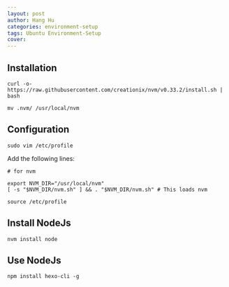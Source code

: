 ```yaml
---
layout: post
author: Hang Hu
categories: environment-setup
tags: Ubuntu Environment-Setup 
cover: 
---
```


## Installation

```
curl -o- https://raw.githubusercontent.com/creationix/nvm/v0.33.2/install.sh | bash
```


```
mv .nvm/ /usr/local/nvm
```


## Configuration


```
sudo vim /etc/profile
```

Add the following lines:

``` 
# for nvm

export NVM_DIR="/usr/local/nvm"                                                                                                                                          
[ -s "$NVM_DIR/nvm.sh" ] && . "$NVM_DIR/nvm.sh" # This loads nvm

```


```
source /etc/profile
```

## Install NodeJs


```
nvm install node
```


## Use NodeJs


```
npm install hexo-cli -g
```

